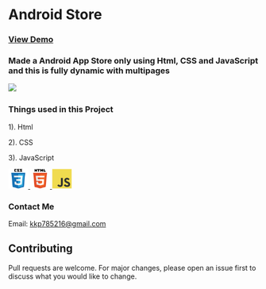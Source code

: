 # Android Store

<h3><a href="https://kkp785216.github.io/android-store">View Demo</a></h3>

### Made a Android App Store only using Html, CSS and JavaScript and this is fully dynamic with multipages

<img src="https://i.imgur.com/FIRlN8X.png" />

### Things used in this Project
<p>1). Html</p>
<p>2). CSS</p>
<p>3). JavaScript</p>

<p align="left"> <a href="https://www.w3schools.com/css/" target="_blank" rel="noreferrer"> <img src="https://raw.githubusercontent.com/devicons/devicon/master/icons/css3/css3-original-wordmark.svg" alt="css3" width="40" height="40"/> </a> <a href="https://www.w3.org/html/" target="_blank" rel="noreferrer"> <img src="https://raw.githubusercontent.com/devicons/devicon/master/icons/html5/html5-original-wordmark.svg" alt="html5" width="40" height="40"/> </a> <a href="https://developer.mozilla.org/en-US/docs/Web/JavaScript" target="_blank" rel="noreferrer"> <img src="https://raw.githubusercontent.com/devicons/devicon/master/icons/javascript/javascript-original.svg" alt="javascript" width="40" height="40"/> </a> </p>

### Contact Me
<p>Email: <a href="mailto:kkp785216@gmail.com">kkp785216@gmail.com</a></p>

## Contributing
Pull requests are welcome. For major changes, please open an issue first to discuss what you would like to change.